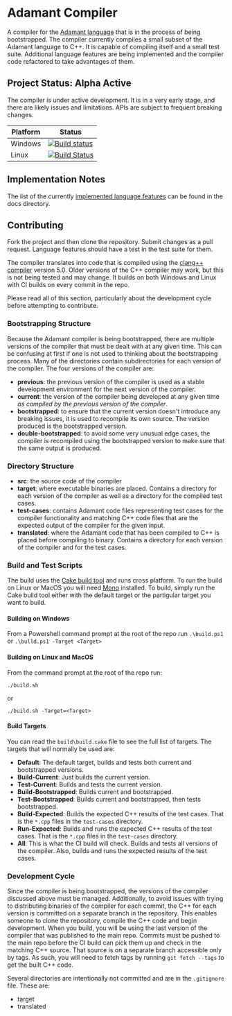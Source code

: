 # Adamant Compiler

A compiler for the [Adamant language](http://adamant-lang.org) that is in the process of being bootstrapped. The compiler currently compiles a small subset of the Adamant language to C++.  It is capable of compiling itself and a small test suite.  Additional language features are being implemented and the compiler code refactored to take advantages of them.

## Project Status: Alpha Active

The compiler is under active development. It is in a very early stage, and there are likely issues and limitations. APIs are subject to frequent breaking changes.

Platform | Status
---|---
Windows | [![Build status](https://ci.appveyor.com/api/projects/status/uy8j809tc3u3cil3/branch/master?svg=true)](https://ci.appveyor.com/project/WalkerCodeRanger/adamant-compiler/branch/master)
Linux | [![Build Status](https://travis-ci.org/adamant/Adamant.Compiler.svg?branch=master)](https://travis-ci.org/adamant/Adamant.Compiler)

## Implementation Notes

The list of the currently [implemented language features](docs/ImplementedLanguageFeatures.md) can be found in the docs directory.

## Contributing

Fork the project and then clone the repository.  Submit changes as a pull request.  Language features should have a test in the test suite for them.

The compiler translates into code that is compiled using the [clang++ compiler](https://clang.llvm.org) version 5.0.  Older versions of the C++ compiler may work, but this is not being tested and may change.  It builds on both Windows and Linux with CI builds on every commit in the repo.

Please read all of this section, particularly about the development cycle before attempting to contribute.

### Bootstrapping Structure

Because the Adamant compiler is being bootstrapped, there are multiple versions of the compiler that must be dealt with at any given time.  This can be confusing at first if one is not used to thinking about the bootstrapping process.  Many of the directories contain subdirectories for each version of the compiler.  The four versions of the compiler are:

* **previous**:  the previous version of the compiler is used as a stable development environment for the next version of the compiler.
* **current**: the version of the compiler being developed at any given time *as compiled by the previous version of the compiler*.
* **bootstrapped**: to ensure that the current version doesn't introduce any breaking issues, it is used to recompile its own source.  The version produced is the bootstrapped version.
* **double-bootstrapped**: to avoid some very unusual edge cases, the compiler is recompiled using the bootstrapped version to make sure that the same output is produced.

### Directory Structure

* **src**: the source code of the compiler
* **target**: where executable binaries are placed.  Contains a directory for each version of the compiler as well as a directory for the compiled test cases.
* **test-cases**: contains Adamant code files representing test cases for the compiler functionality and matching C++ code files that are the expected output of the compiler for the given input.
* **translated**: where the Adamant code that has been compiled to C++ is placed before compiling to binary.  Contains a directory for each version of the compiler and for the test cases.

### Build and Test Scripts

The build uses the [Cake build tool](https://cakebuild.net/) and runs cross platform.  To run the build on Linux or MacOS you will need [Mono](http://www.mono-project.com/) installed.  To build, simply run the Cake build tool either with the default target or the partigular target you want to build.

#### Building on Windows

From a Powershell command prompt at the root of the repo run `.\build.ps1` or `.\bulld.ps1 -Target <Target>`

#### Building on Linux and MacOS

From the command prompt at the root of the repo run:

	./build.sh

or

	./build.sh -Target=<Target>

#### Build Targets

You can read the `build\build.cake` file to see the full list of targets.  The targets that will normally be used are:

* **Default**: The default target, builds and tests both current and bootstrapped versions.
* **Build-Current**: Just builds the current version.
* **Test-Current**: Builds and tests the current version.
* **Build-Bootstrapped**: Builds current and bootstrapped.
* **Test-Bootstrapped**: Builds current and bootstrapped, then tests bootstrapped.
* **Build-Expected**: Builds the expected C++ results of the test cases.  That is the `*.cpp` files in the `test-cases` directory.
* **Run-Expected**: Builds and runs the expected C++ results of the test cases.  That is the `*.cpp` files in the `test-cases` directory.
* **All**: This is what the CI build will check. Builds and tests all versions of the compiler. Also, builds and runs the expected results of the test cases.

### Development Cycle

Since the compiler is being bootstrapped, the versions of the compiler discussed above must be managed.  Additionally, to avoid issues with trying to distributing binaries of the compiler for each commit, the C++ for each version is committed on a separate branch in the repository.  This enables someone to clone the repository, compile the C++ code and begin development.  When you build, you will be using the last version of the compiler that was published to the main repo.  Commits must be pushed to the main repo before the CI build can pick them up and check in the matching C++ source. That source is on a separate branch accessible only by tags.  As such, you will need to fetch tags by running `git fetch --tags` to get the built C++ code.

Several directories are intentionally not committed and are in the `.gitignore` file.  These are:

* target
* translated
